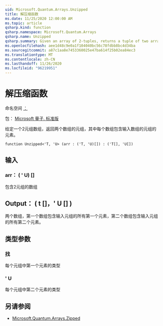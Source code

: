 ```yaml
---
uid: Microsoft.Quantum.Arrays.Unzipped
title: 解压缩函数
ms.date: 11/25/2020 12:00:00 AM
ms.topic: article
qsharp.kind: function
qsharp.namespace: Microsoft.Quantum.Arrays
qsharp.name: Unzipped
qsharp.summary: Given an array of 2-tuples, returns a tuple of two arrays, each containing the elements of the tuples of the input array.
ms.openlocfilehash: aee1d48c9e0a1f104040bc56c78fdbb8bc4d34ba
ms.sourcegitcommit: a87c1aa8e7453360025e47ba614f25b02ea84ec3
ms.translationtype: MT
ms.contentlocale: zh-CN
ms.lasthandoff: 11/26/2020
ms.locfileid: "96219951"
---
```

# <a name="unzipped-function"></a>解压缩函数

命名空间 [：](xref:Microsoft.Quantum.Arrays)

包： [Microsoft 量子. 标准版](https://nuget.org/packages/Microsoft.Quantum.Standard)


给定一个2元组数组，返回两个数组的元组，其中每个数组包含输入数组的元组的元素。

```qsharp
function Unzipped<'T, 'U> (arr : ('T, 'U)[]) : ('T[], 'U[])
```


## <a name="input"></a>输入

### <a name="arr--tu"></a>arr： ( ' U) []

包含2元组的数组



## <a name="output--tu"></a>Output： ( t []，' U [] ) 

两个数组，第一个数组包含输入元组的所有第一个元素，第二个数组包含输入元组的所有第二个元素。

## <a name="type-parameters"></a>类型参数

### <a name="t"></a>找

每个元组中第一个元素的类型
### <a name="u"></a>' U

每个元组中第二个元素的类型

## <a name="see-also"></a>另请参阅

- [Microsoft.Quantum.Arrays.Zipped](xref:Microsoft.Quantum.Arrays.Zipped)